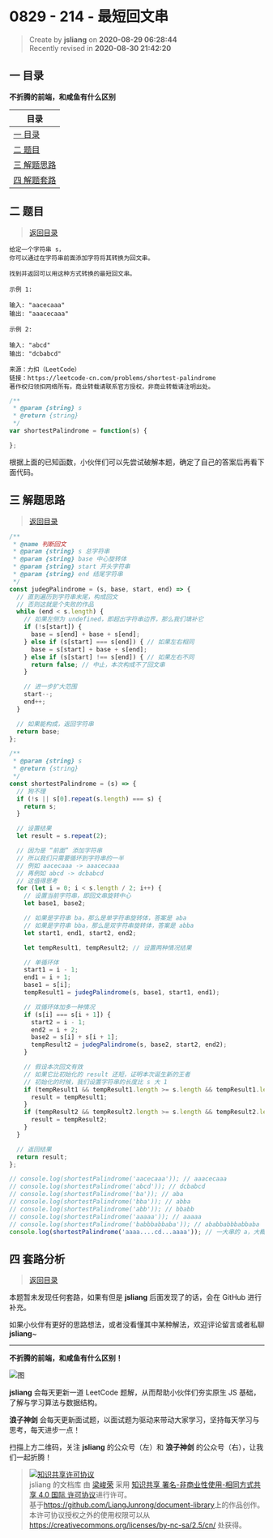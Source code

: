 0829 - 214 - 最短回文串
===

> Create by **jsliang** on **2020-08-29 06:28:44**  
> Recently revised in **2020-08-30 21:42:20**

## <a name="chapter-one" id="chapter-one"></a>一 目录

**不折腾的前端，和咸鱼有什么区别**

| 目录 |
| --- |
| [一 目录](#chapter-one) |
| <a name="catalog-chapter-two" id="catalog-chapter-two"></a>[二 题目](#chapter-two) |
| <a name="catalog-chapter-three" id="catalog-chapter-three"></a>[三 解题思路](#chapter-three) |
| <a name="catalog-chapter-four" id="catalog-chapter-four"></a>[四 解题套路](#chapter-four) |

## <a name="chapter-two" id="chapter-two"></a>二 题目

> [返回目录](#chapter-one)

```
给定一个字符串 s，
你可以通过在字符串前面添加字符将其转换为回文串。

找到并返回可以用这种方式转换的最短回文串。

示例 1:

输入: "aacecaaa"
输出: "aaacecaaa"

示例 2:

输入: "abcd"
输出: "dcbabcd"

来源：力扣（LeetCode）
链接：https://leetcode-cn.com/problems/shortest-palindrome
著作权归领扣网络所有。商业转载请联系官方授权，非商业转载请注明出处。
```

```js
/**
 * @param {string} s
 * @return {string}
 */
var shortestPalindrome = function(s) {

};
```

根据上面的已知函数，小伙伴们可以先尝试破解本题，确定了自己的答案后再看下面代码。

## <a name="chapter-three" id="chapter-three"></a>三 解题思路

> [返回目录](#chapter-one)

```js
/**
 * @name 判断回文
 * @param {string} s 总字符串
 * @param {string} base 中心旋转体
 * @param {string} start 开头字符串
 * @param {string} end 结尾字符串
 */
const judegPalindrome = (s, base, start, end) => {
  // 直到遍历到字符串末尾，构成回文
  // 否则这就是个失败的作品
  while (end < s.length) {
    // 如果左侧为 undefined，即超出字符串边界，那么我们填补它
    if (!s[start]) {
      base = s[end] + base + s[end];
    } else if (s[start] === s[end]) { // 如果左右相同
      base = s[start] + base + s[end];
    } else if (s[start] !== s[end]) { // 如果左右不同
      return false; // 中止，本次构成不了回文串
    }

    // 进一步扩大范围
    start--;
    end++;
  }

  // 如果能构成，返回字符串
  return base;
};

/**
 * @param {string} s
 * @return {string}
 */
const shortestPalindrome = (s) => {
  // 狗不理
  if (!s || s[0].repeat(s.length) === s) {
    return s;
  }

  // 设置结果
  let result = s.repeat(2);

  // 因为是 “前面” 添加字符串
  // 所以我们只需要循环到字符串的一半
  // 例如 aacecaaa -> aaacecaaa
  // 再例如 abcd -> dcbabcd
  // 这值得思考
  for (let i = 0; i < s.length / 2; i++) {
    // 设置当前字符串，即回文串旋转中心
    let base1, base2;

    // 如果是字符串 ba，那么是单字符串旋转体，答案是 aba
    // 如果是字符串 bba，那么是双字符串旋转体，答案是 abba
    let start1, end1, start2, end2;

    let tempResult1, tempResult2; // 设置两种情况结果

    // 单循环体
    start1 = i - 1;
    end1 = i + 1;
    base1 = s[i];
    tempResult1 = judegPalindrome(s, base1, start1, end1);

    // 双循环体加多一种情况
    if (s[i] === s[i + 1]) {
      start2 = i - 1;
      end2 = i + 2;
      base2 = s[i] + s[i + 1];
      tempResult2 = judegPalindrome(s, base2, start2, end2);
    }

    // 假设本次回文有效
    // 如果它比初始化的 result 还短，证明本次诞生新的王者
    // 初始化的时候，我们设置字符串的长度比 s 大 1
    if (tempResult1 && tempResult1.length >= s.length && tempResult1.length < result.length) {
      result = tempResult1;
    }
    if (tempResult2 && tempResult2.length >= s.length && tempResult2.length < result.length) {
      result = tempResult2;
    }
  }

  // 返回结果
  return result;
};

// console.log(shortestPalindrome('aacecaaa')); // aaacecaaa
// console.log(shortestPalindrome('abcd')); // dcbabcd
// console.log(shortestPalindrome('ba')); // aba
// console.log(shortestPalindrome('bba')); // abba
// console.log(shortestPalindrome('abb')); // bbabb
// console.log(shortestPalindrome('aaaaa')); // aaaaa
// console.log(shortestPalindrome('babbbabbaba')); // ababbabbbabbaba
console.log(shortestPalindrome('aaaa....cd...aaaa')); // 一大串的 a，大概有 40002 个，然后中间有 ab
```

## <a name="chapter-four" id="chapter-four"></a>四 套路分析

> [返回目录](#chapter-one)

本题暂未发现任何套路，如果有但是 **jsliang** 后面发现了的话，会在 GitHub 进行补充。

如果小伙伴有更好的思路想法，或者没看懂其中某种解法，欢迎评论留言或者私聊 **jsliang**~

---

**不折腾的前端，和咸鱼有什么区别！**

![图](https://github.com/LiangJunrong/document-library/blob/master/public-repertory/img/z-index-small.png?raw=true)

**jsliang** 会每天更新一道 LeetCode 题解，从而帮助小伙伴们夯实原生 JS 基础，了解与学习算法与数据结构。

**浪子神剑** 会每天更新面试题，以面试题为驱动来带动大家学习，坚持每天学习与思考，每天进步一点！

扫描上方二维码，关注 **jsliang** 的公众号（左）和 **浪子神剑** 的公众号（右），让我们一起折腾！

> <a rel="license" href="http://creativecommons.org/licenses/by-nc-sa/4.0/"><img alt="知识共享许可协议" style="border-width:0" src="https://i.creativecommons.org/l/by-nc-sa/4.0/88x31.png" /></a><br /><span xmlns:dct="http://purl.org/dc/terms/" property="dct:title">jsliang 的文档库</span> 由 <a xmlns:cc="http://creativecommons.org/ns#" href="https://github.com/LiangJunrong/document-library" property="cc:attributionName" rel="cc:attributionURL">梁峻荣</a> 采用 <a rel="license" href="http://creativecommons.org/licenses/by-nc-sa/4.0/">知识共享 署名-非商业性使用-相同方式共享 4.0 国际 许可协议</a>进行许可。<br />基于<a xmlns:dct="http://purl.org/dc/terms/" href="https://github.com/LiangJunrong/document-library" rel="dct:source">https://github.com/LiangJunrong/document-library</a>上的作品创作。<br />本许可协议授权之外的使用权限可以从 <a xmlns:cc="http://creativecommons.org/ns#" href="https://creativecommons.org/licenses/by-nc-sa/2.5/cn/" rel="cc:morePermissions">https://creativecommons.org/licenses/by-nc-sa/2.5/cn/</a> 处获得。